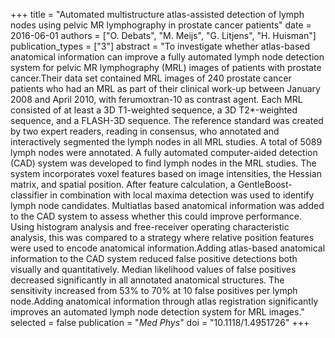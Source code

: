 +++
title = "Automated multistructure atlas-assisted detection of lymph nodes using pelvic MR lymphography in prostate cancer patients"
date = 2016-06-01
authors = ["O. Debats", "M. Meijs", "G. Litjens", "H. Huisman"]
publication_types = ["3"]
abstract = "To investigate whether atlas-based anatomical information can improve a fully automated lymph node detection system for pelvic MR lymphography (MRL) images of patients with prostate cancer.Their data set contained MRL images of 240 prostate cancer patients who had an MRL as part of their clinical work-up between January 2008 and April 2010, with ferumoxtran-10 as contrast agent. Each MRL consisted of at least a 3D T1-weighted sequence, a 3D T2*-weighted sequence, and a FLASH-3D sequence. The reference standard was created by two expert readers, reading in consensus, who annotated and interactively segmented the lymph nodes in all MRL studies. A total of 5089 lymph nodes were annotated. A fully automated computer-aided detection (CAD) system was developed to find lymph nodes in the MRL studies. The system incorporates voxel features based on image intensities, the Hessian matrix, and spatial position. After feature calculation, a GentleBoost-classifier in combination with local maxima detection was used to identify lymph node candidates. Multiatlas based anatomical information was added to the CAD system to assess whether this could improve performance. Using histogram analysis and free-receiver operating characteristic analysis, this was compared to a strategy where relative position features were used to encode anatomical information.Adding atlas-based anatomical information to the CAD system reduced false positive detections both visually and quantitatively. Median likelihood values of false positives decreased significantly in all annotated anatomical structures. The sensitivity increased from 53% to 70% at 10 false positives per lymph node.Adding anatomical information through atlas registration significantly improves an automated lymph node detection system for MRL images."
selected = false
publication = "*Med Phys*"
doi = "10.1118/1.4951726"
+++

